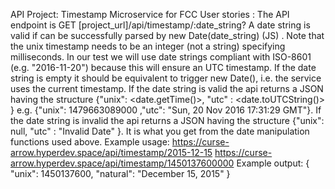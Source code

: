 API Project: Timestamp Microservice for FCC
User stories :
The API endpoint is GET [project_url]/api/timestamp/:date_string?
A date string is valid if can be successfully parsed by new Date(date_string) (JS) . Note that the unix timestamp needs to be an integer (not a string) specifying milliseconds. In our test we will use date strings compliant with ISO-8601 (e.g. "2016-11-20") because this will ensure an UTC timestamp.
If the date string is empty it should be equivalent to trigger new Date(), i.e. the service uses the current timestamp.
If the date string is valid the api returns a JSON having the structure {"unix": <date.getTime()>, "utc" : <date.toUTCString()> } e.g. {"unix": 1479663089000 ,"utc": "Sun, 20 Nov 2016 17:31:29 GMT"}.
If the date string is invalid the api returns a JSON having the structure {"unix": null, "utc" : "Invalid Date" }. It is what you get from the date manipulation functions used above.
Example usage:
https://curse-arrow.hyperdev.space/api/timestamp/2015-12-15
https://curse-arrow.hyperdev.space/api/timestamp/1450137600000
Example output:
{ "unix": 1450137600, "natural": "December 15, 2015" }
